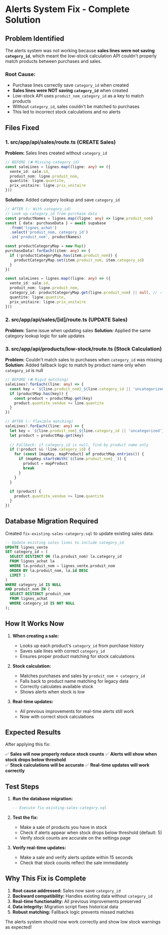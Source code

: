 # Alerts System Fix - Complete Solution

## Problem Identified

The alerts system was not working because **sales lines were not saving `category_id`**, which meant the low-stock calculation API couldn't properly match products between purchases and sales.

### Root Cause:
- Purchase lines correctly save `category_id` when created
- **Sales lines were NOT saving `category_id`** when created
- Low-stock API uses `produit_nom_category_id` as a key to match products
- Without `category_id`, sales couldn't be matched to purchases
- This led to incorrect stock calculations and no alerts

## Files Fixed

### 1. **src/app/api/sales/route.ts** (CREATE Sales)
**Problem:** Sales lines created without `category_id`
```typescript
// BEFORE (❌ Missing category_id)
const saleLines = lignes.map((ligne: any) => ({
  vente_id: sale.id,
  produit_nom: ligne.produit_nom,
  quantite: ligne.quantite,
  prix_unitaire: ligne.prix_unitaire
}))
```

**Solution:** Added category lookup and save `category_id`
```typescript
// AFTER (✅ With category_id)
// Look up category_id from purchase data
const productNames = lignes.map((ligne: any) => ligne.produit_nom)
const { data: purchaseData } = await supabase
  .from('lignes_achat')
  .select('produit_nom, category_id')
  .in('produit_nom', productNames)

const productCategoryMap = new Map()
purchaseData?.forEach((item: any) => {
  if (!productCategoryMap.has(item.produit_nom)) {
    productCategoryMap.set(item.produit_nom, item.category_id)
  }
})

const saleLines = lignes.map((ligne: any) => ({
  vente_id: sale.id,
  produit_nom: ligne.produit_nom,
  category_id: productCategoryMap.get(ligne.produit_nom) || null, // ✅ Added
  quantite: ligne.quantite,
  prix_unitaire: ligne.prix_unitaire
}))
```

### 2. **src/app/api/sales/[id]/route.ts** (UPDATE Sales)
**Problem:** Same issue when updating sales
**Solution:** Applied the same category lookup logic for sale updates

### 3. **src/app/api/products/low-stock/route.ts** (Stock Calculation)
**Problem:** Couldn't match sales to purchases when `category_id` was missing
**Solution:** Added fallback logic to match by product name only when `category_id` is null

```typescript
// BEFORE (❌ Rigid matching)
saleLines?.forEach((line: any) => {
  const key = `${line.produit_nom}_${line.category_id || 'uncategorized'}`
  if (productMap.has(key)) {
    const product = productMap.get(key)
    product.quantite_vendue += line.quantite
  }
})

// AFTER (✅ Flexible matching)
saleLines?.forEach((line: any) => {
  let key = `${line.produit_nom}_${line.category_id || 'uncategorized'}`
  let product = productMap.get(key)
  
  // Fallback: if category_id is null, find by product name only
  if (!product && !line.category_id) {
    for (const [mapKey, mapProduct] of productMap.entries()) {
      if (mapKey.startsWith(`${line.produit_nom}_`)) {
        product = mapProduct
        break
      }
    }
  }
  
  if (product) {
    product.quantite_vendue += line.quantite
  }
})
```

## Database Migration Required

Created `fix-existing-sales-category.sql` to update existing sales data:

```sql
-- Update existing sales lines to include category_id
UPDATE lignes_vente 
SET category_id = (
  SELECT DISTINCT ON (la.produit_nom) la.category_id
  FROM lignes_achat la
  WHERE la.produit_nom = lignes_vente.produit_nom
  ORDER BY la.produit_nom, la.id DESC
  LIMIT 1
)
WHERE category_id IS NULL 
AND produit_nom IN (
  SELECT DISTINCT produit_nom 
  FROM lignes_achat 
  WHERE category_id IS NOT NULL
);
```

## How It Works Now

1. **When creating a sale:**
   - Looks up each product's `category_id` from purchase history
   - Saves sale lines with correct `category_id`
   - Ensures proper product matching for stock calculations

2. **Stock calculation:**
   - Matches purchases and sales by `produit_nom + category_id`
   - Falls back to product name matching for legacy data
   - Correctly calculates available stock
   - Shows alerts when stock is low

3. **Real-time updates:**
   - All previous improvements for real-time alerts still work
   - Now with correct stock calculations

## Expected Results

After applying this fix:

✅ **Sales will now properly reduce stock counts**
✅ **Alerts will show when stock drops below threshold**  
✅ **Stock calculations will be accurate**
✅ **Real-time updates will work correctly**

## Test Steps

1. **Run the database migration:**
   ```sql
   -- Execute fix-existing-sales-category.sql
   ```

2. **Test the fix:**
   - Make a sale of products you have in stock
   - Check if alerts appear when stock drops below threshold (default: 5)
   - Verify stock counts are accurate on the settings page

3. **Verify real-time updates:**
   - Make a sale and verify alerts update within 15 seconds
   - Check that stock counts reflect the sale immediately

## Why This Fix is Complete

1. **Root cause addressed:** Sales now save `category_id`
2. **Backward compatibility:** Handles existing data without `category_id`
3. **Real-time functionality:** All previous improvements preserved
4. **Data integrity:** Migration script fixes historical data
5. **Robust matching:** Fallback logic prevents missed matches

The alerts system should now work correctly and show low stock warnings as expected!